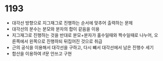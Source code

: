 # 1193
 * 대각선 방향으로 지그재그로 진행하는 순서에 맞추어 출력하는 문제
 * 대각선의 분수는 분모와 분자의 합이 같음을 이용
 * 지그재그로 진행하는 것을 반대로 분모+분자가 홀수일때와 짝수일때로 나누어, 오른쪽에서 왼쪽으로 진행하되 뒤집어진 것으로 취급
 * 근의 공식을 이용해서 대각선을 구하고, 다시 뺴서 대각선에서 남은 진행수 세기
 * 합산을 이용하여 if문 안쓰고 구현
